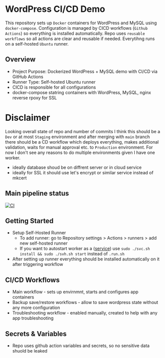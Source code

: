 # WordPress CI/CD Demo
This repository sets up `Docker` containers for WordPress and MySQL using `docker-compose`. 
Configuration is managed by CICD workflows (`Github Actions`) so everything is installed automatically. 
Repo uses `reusable workflows` so all actions are clear and reusable if needed. Everytihng runs on a self-hosted `Ubuntu` runner.
## Overview
- Project Purpose: Dockerized WordPress + MySQL demo with CI/CD via GitHub Actions
- Runner Type: Self-hosted Ubuntu runner
- CICD is responsible for all configurations
- docker-compose statring containers with WordPress, MySQL, nginx reverse rpoxy for SSL
# Disclaimer
Looking overall state of repo and number of commits I think this should be a `Dev` or at most `Staging` environment and after merging with `main` branch there should be a CD workflow which deploys everything, makes additional validation, waits for manual approval etc. to `Production` environment. For now I don't see any reasons to do multiple environments given I have one worker.
- ideally database shoud be on diffrent server or in cloud service
- ideally for SSL it should use let's encrypt or similar service instead of mkcert
## Main pipeline status
[![CI](https://github.com/pazderskipawel/githubactions/actions/workflows/main_deploy.yml/badge.svg?branch=main)](https://github.com/pazderskipawel/githubactions/actions/workflows/main_deploy.yml?query=branch%3Amain)
## Getting Started
- Setup Self-Hosted Runner
  - To add runner: go to Repository settings > Actions > runners > add new self-hosted runner
  - If you want to autostart worker as a ([service](https://docs.github.com/en/actions/how-tos/managing-self-hosted-runners/configuring-the-self-hosted-runner-application-as-a-service)) use `sudo ./svc.sh install && sudo ./svh.sh start` instead of `.run.sh`
- After setting up runner everything should be installed automatically on it after triggering workflow
## CI/CD Workflows
- Main workflow - sets up envirnmnt, starts and configures app containers
- Backup save/restore workflows - allow to save wordpress state without any more configuration
- Troubleshooting workflow - enabled manually, created to help with any app troubleshooting
## Secrets & Variables
- Repo uses github action variables and secrets, so no sensitive data shuold be leaked 
